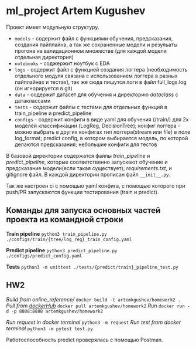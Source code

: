 # ml_project Artem Kugushev
Проект имеет модульную структуру. 

+ `models` - содержит файл с функциями обучения, предсказания, создания пайплайна, а так же сохраненные модели и резульаты прогона на валидационном множестве (для каждой модели отдельная директория)
+ `notebooks` - соджержит ноутбук с EDA
+ `logs` - содержит файл с функцией создания логгера (необходимость отдельного модуля связана с использованием логгера в разных пайплайнах и тестах), так же сюда пишутся логи в файл full_logs.log (он игнорируется в git)
+ `data` - содержит датасет для обучения и директорию *dataclass* с датаклассами
+ `tests` - содержит файлы с тестами для отдельных функций в train_pipeline и predict_pipeline
+ `configs` - содержит конфиги в виде yaml для обучения (/train/) для 2х моделей классификации (LogReg, DecisionTree); конфиг логгера - можно выбрать в других конфигах тип логгера(stream или file) в поле log_format; predict config, в котором выбирается модель, по которой делаются предсказания; небольшие конфиги для тестов

В базовой директории содержатся файлы *train_pipeline* и *predict_pipeline*, которые соответственно запускают обучение и предсказание модели(если такая существует); *requirements.txt*, и gitignore файл.
В каждой директории прописан файл `__init__.py`.

Так же настроен ci с помощью yaml конфига, с помощью которого при push/PR запускаются функции тестирования (train и predict).


## Команды для запуска основных частей проекта из командной строки

**Train pipeline** `python3 train_pipeline.py ./configs/train/{tree/log_reg}_train_config.yaml`

**Predict pipeline** `python3 predict_pipeline.py ./configs/predict_config.yaml`

**Tests** `python3 -m unittest ./tests/{predict/train}_pipeline_test.py`

## HW2

*Build from online_reference/* `docker build -t artemkgushev/homework2 .`
*Pull from [dockerHub](https://hub.docker.com/repository/docker/artemkgushev/homework2)* `docker pull artemkgushev/homework2`
*Run* `docker run -d -p 8888:8888 artemkgushev/homework2`

*Run request in docker terminal* `python3 -m request`
*Run test from docker terminal* `python3 -m pytest test.py`

Работоспособность predict проверялась с помощью Postman.
